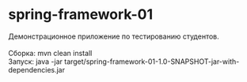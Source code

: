 # spring-framework-01
Демонстрационное приложение по тестированию студентов. <br /><br />
Сборка: mvn clean install <br />
Запуск: java -jar target/spring-framework-01-1.0-SNAPSHOT-jar-with-dependencies.jar <br />    